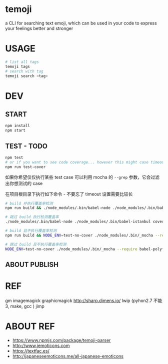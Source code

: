 temoji
===

a CLI for searching text emoji, which can be used in your code to express your feelings better and stronger

# USAGE

```bash
# list all tags
temoji tags
# search with tag
temoji search <tag>
```

# DEV

## START

```bash
npm install
npm start
```

## TEST - TODO

```bash
npm test
# or if you want to see code coverage... however this might case timeout
npm run test-cover
```

如果你希望仅仅执行某些 test case 可以利用 mocha 的 `--grep` 参数，它会过滤出你想测试的 case

在项目根目录下执行如下命令 - 不要忘了 timeout 设置需要比较长

```bash
# build 并执行覆盖率检测
npm run build && ./node_modules/.bin/babel-node ./node_modules/.bin/babel-istanbul cover --report html ./node_modules/.bin/_mocha -- --require babel-polyfill --timeout 60000 --grep ____

# 跳过 build 执行检测覆盖率
./node_modules/.bin/babel-node ./node_modules/.bin/babel-istanbul cover --report html ./node_modules/.bin/_mocha -- --require babel-polyfill --timeout 60000 --grep ____

# build 且不执行覆盖率检测
npm run build && NODE_ENV=test-no-cover ./node_modules/.bin/_mocha --require babel-polyfill --compilers js:babel-core/register --timeout 20000 --grep ____

# 跳过 build 且不执行覆盖率检测
NODE_ENV=test-no-cover ./node_modules/.bin/_mocha --require babel-polyfill --compilers js:babel-core/register --timeout 20000 --grep ____
```

## ABOUT PUBLISH

# REF

gm
	imagemagick
	graphicmagick
http://sharp.dimens.io/
lwip (pyhon2.7 不能 3, make, gcc )
jimp


# ABOUT REF

* <https://www.npmjs.com/package/temoji-parser>
* <http://www.jemoticons.com>
* <https://textfac.es/>
* <http://japaneseemoticons.me/all-japanese-emoticons>